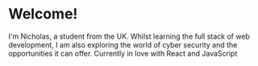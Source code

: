# Welcome!
I'm Nicholas, a student from the UK. Whilst learning the full stack of web development, I am also exploring the world of cyber security and the opportunities it can offer. Currently in love with React and JavaScript

